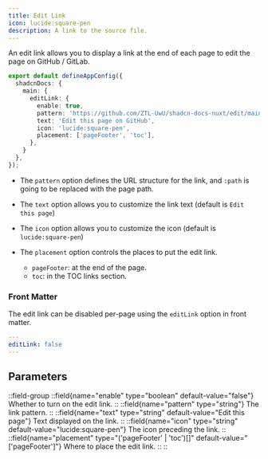 ```yaml
---
title: Edit Link
icon: lucide:square-pen
description: A link to the source file.
---
```


An edit link allows you to display a link at the end of each page to edit the page on GitHub / GitLab.

```ts [app.config.ts]
export default defineAppConfig({
  shadcnDocs: {
    main: {
      editLink: {
        enable: true,
        pattern: 'https://github.com/ZTL-UwU/shadcn-docs-nuxt/edit/main/content/:path',
        text: 'Edit this page on GitHub',
        icon: 'lucide:square-pen',
        placement: ['pageFooter', 'toc'],
      },
    }
  },
});
```

- The `pattern` option defines the URL structure for the link, and `:path` is going to be replaced with the page path.

- The `text` option allows you to customize the link text (default is `Edit this page`)

- The `icon` option allows you to customize the icon (default is `lucide:square-pen`)

- The `placement` option controls the places to put the edit link.
  - `pageFooter`: at the end of the page.
  - `toc`: in the TOC links section.

### Front Matter

The edit link can be disabled per-page using the `editLink` option in front matter.

```yaml
---
editLink: false
---
```

## Parameters

::field-group
  ::field{name="enable" type="boolean" default-value="false"}
  Whether to turn on the edit link.
  ::
  ::field{name="pattern" type="string"}
  The link pattern.
  ::
  ::field{name="text" type="string" default-value="Edit this page"}
  Text displayed on the link.
  ::
  ::field{name="icon" type="string" default-value="lucide:square-pen"}
  The icon preceding the link.
  ::
  ::field{name="placement" type="('pageFooter' | 'toc')[]" default-value="['pageFooter']"}
  Where to place the edit link.
  ::
::
